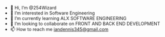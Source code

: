 - 👋 Hi, I’m @254Wizard
- 👀 I’m interested in Software Engineering
- 🌱 I’m currently learning ALX SOFTWARE ENGINEERING
- 💞️ I’m looking to collaborate on FRONT AND BACK END DEVELOPMENT
- 📫 How to reach me iandennis345@gmail.com

<!---
254Wizard/254Wizard is a ✨ special ✨ repository because its `README.md` (this file) appears on your GitHub profile.
You can click the Preview link to take a look at your changes.
--->
